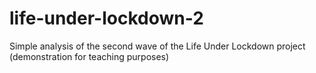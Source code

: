 # life-under-lockdown-2
Simple analysis of the second wave of the Life Under Lockdown project (demonstration for teaching purposes)
